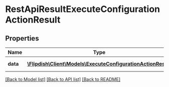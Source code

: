 # RestApiResultExecuteConfigurationActionResult

## Properties
Name | Type | Description | Notes
------------ | ------------- | ------------- | -------------
**data** | [**\Flipdish\\Client\Models\ExecuteConfigurationActionResult**](ExecuteConfigurationActionResult.md) | Generic data object. | 

[[Back to Model list]](../README.md#documentation-for-models) [[Back to API list]](../README.md#documentation-for-api-endpoints) [[Back to README]](../README.md)


